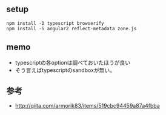 ## setup

```
npm install -D typescript browserify
npm install -S angular2 reflect-metadata zone.js
```

## memo

- typescriptの各optionは調べておいたほうが良い
- そう言えばtypescriptのsandboxが無い。

## 参考

- http://qiita.com/armorik83/items/519cbc94459a87a4fbba
